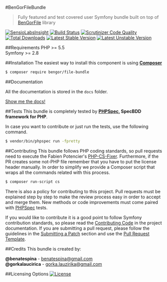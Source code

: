 #BenGorFileBundle
> Fully featured and test covered user Symfony bundle built on top of [BenGorFile][6] library

[![SensioLabsInsight](https://insight.sensiolabs.com/projects/ce050451-ac21-4799-bb76-d767df157264/mini.png)](https://insight.sensiolabs.com/projects/ce050451-ac21-4799-bb76-d767df157264)
[![Build Status](https://travis-ci.org/BenGor/FileBundle.svg?branch=master)](https://travis-ci.org/BenGor/FileBundle)
[![Scrutinizer Code Quality](https://scrutinizer-ci.com/g/BenGor/FileBundle/badges/quality-score.png?b=master)](https://scrutinizer-ci.com/g/BenGor/FileBundle/?branch=master)
[![Total Downloads](https://poser.pugx.org/bengor/file-bundle/downloads)](https://packagist.org/packages/bengor/file-bundle)
[![Latest Stable Version](https://poser.pugx.org/bengor/file-bundle/v/stable.svg)](https://packagist.org/packages/bengor/file-bundle)
[![Latest Unstable Version](https://poser.pugx.org/bengor/file-bundle/v/unstable.svg)](https://packagist.org/packages/bengor/file-bundle)

##Requirements
PHP >= 5.5</br>
Symfony >= 2.8 

##Installation
The easiest way to install this component is using **[Composer][7]**
```bash
$ composer require bengor/file-bundle
```
##Documentation

All the documentation is stored in the `docs` folder.

[Show me the docs!](docs/index.md)

##Tests
This bundle is completely tested by **[PHPSpec][1], SpecBDD framework for PHP**.

In case you want to contribute or just run the tests, use the following command.
```bash
$ vendor/bin/phpspec run -fpretty
```

##Contributing
This bundle follows PHP coding standards, so pull requests need to execute the Fabien Potencier's [PHP-CS-Fixer][5].
Furthermore, if the PR creates some not-PHP file remember that you have to put the license header manually. In order
to simplify we provide a Composer script that wraps all the commands related with this process.
```bash
$ composer run-script cs
```

There is also a policy for contributing to this project. Pull requests must be explained step by step to make the
review process easy in order to accept and merge them. New methods or code improvements must come paired with
[PHPSpec][1] tests.

If you would like to contribute it is a good point to follow Symfony contribution standards, so please read the
[Contributing Code][2] in the project documentation. If you are submitting a pull request, please follow the guidelines
in the [Submitting a Patch][3] section and use the [Pull Request Template][4].

##Credits
This bundle is created by:
>
**@benatespina** - [benatespina@gmail.com](mailto:benatespina@gmail.com)<br>
**@gorkalaucirica** - [gorka.lauzirika@gmail.com](mailto:gorka.lauzirika@gmail.com)

##Licensing Options
[![License](https://poser.pugx.org/bengor/file-bundle/license.svg)](https://github.com/BenGor/FileBundle/blob/master/LICENSE)

[1]: http://www.phpspec.net/
[2]: http://symfony.com/doc/current/contributing/code/index.html
[3]: http://symfony.com/doc/current/contributing/code/patches.html#check-list
[4]: http://symfony.com/doc/current/contributing/code/patches.html#make-a-pull-request
[5]: http://cs.sensiolabs.org/
[6]: https://github.com/BenGor/File
[7]: http://getcomposer.org
